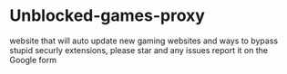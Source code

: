 # Unblocked-games-proxy
website that will auto update new gaming websites and ways to bypass stupid securly extensions, please star and any issues report it on the Google form 
